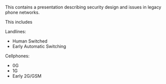 This contains a presentation describing security design and issues in legacy phone networks.

This includes

Landlines:
- Human Switched
- Early Automatic Switching

Cellphones:
- 0G
- 1G
- Early 2G/GSM
